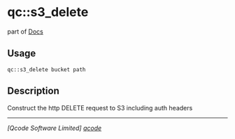 qc::s3_delete
=============

part of [Docs](.)

Usage
-----
`qc::s3_delete bucket path`

Description
-----------
Construct the http DELETE request to S3 including auth headers

----------------------------------
*[Qcode Software Limited] [qcode]*

[qcode]: www.qcode.co.uk "Qcode Software"